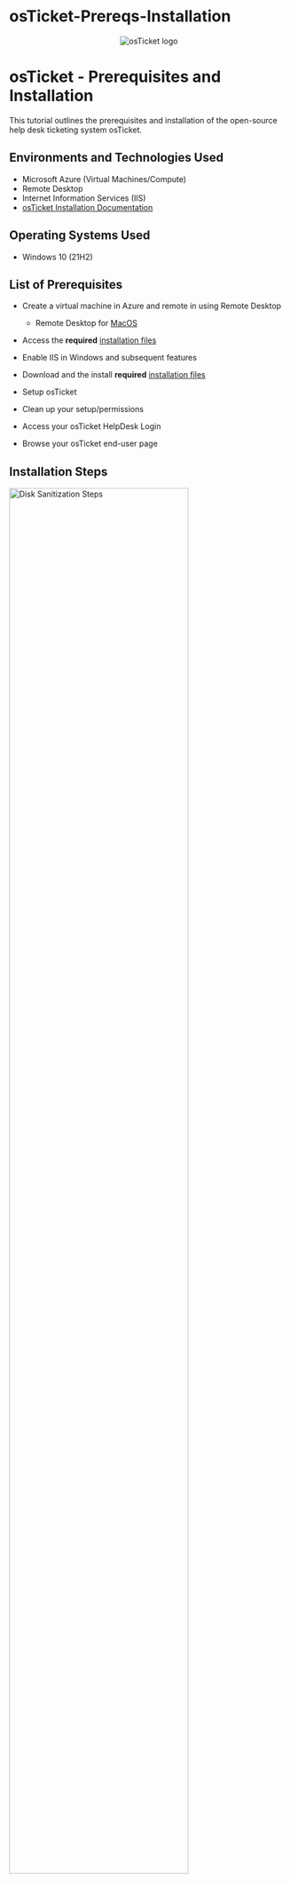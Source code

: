 # osTicket-Prereqs-Installation
<p align="center">
<img src="https://i.imgur.com/Clzj7Xs.png" alt="osTicket logo"/>
</p>

<h1>osTicket - Prerequisites and Installation</h1>
This tutorial outlines the prerequisites and installation of the open-source help desk ticketing system osTicket.<br />

<h2>Environments and Technologies Used</h2>

- Microsoft Azure (Virtual Machines/Compute)
- Remote Desktop 
- Internet Information Services (IIS)
- [osTicket Installation Documentation](https://docs.osticket.com/en/latest/Getting%20Started/Installation.html) 

<h2>Operating Systems Used </h2>

- Windows 10</b> (21H2)

<h2>List of Prerequisites</h2>

- Create a virtual machine in Azure and remote in using Remote Desktop

  - Remote Desktop for [MacOS](https://apps.apple.com/us/app/microsoft-remote-desktop/id1295203466?mt=12)
- Access the **required** [installation files](https://drive.google.com/drive/folders/1Jc9E6JWnnyLiUse49tfqYC4zGCkVRwSW?usp=sharing)
- Enable IIS in Windows and subsequent features 
- Download and the install **required** [installation files](https://drive.google.com/drive/folders/1Jc9E6JWnnyLiUse49tfqYC4zGCkVRwSW?usp=sharing)
- Setup osTicket
- Clean up your setup/permissions
- Access your osTicket HelpDesk Login
- Browse your osTicket end-user page

<h2>Installation Steps</h2>

<p>
<img src="https://i.imgur.com/DJmEXEB.png" height="80%" width="80%" alt="Disk Sanitization Steps"/>
</p>
<p>
Lorem ipsum dolor sit amet, consectetur adipiscing elit, sed do eiusmod tempor incididunt ut labore et dolore magna aliqua. Ut enim ad minim veniam, quis nostrud exercitation ullamco laboris nisi ut aliquip ex ea commodo consequat. Duis aute irure dolor in reprehenderit in voluptate velit esse cillum dolore eu fugiat nulla pariatur.
</p>
<br />

<p>
<img src="https://i.imgur.com/DJmEXEB.png" height="80%" width="80%" alt="Disk Sanitization Steps"/>
</p>
<p>
Lorem ipsum dolor sit amet, consectetur adipiscing elit, sed do eiusmod tempor incididunt ut labore et dolore magna aliqua. Ut enim ad minim veniam, quis nostrud exercitation ullamco laboris nisi ut aliquip ex ea commodo consequat. Duis aute irure dolor in reprehenderit in voluptate velit esse cillum dolore eu fugiat nulla pariatur.
</p>
<br />

<p>
<img src="https://i.imgur.com/DJmEXEB.png" height="80%" width="80%" alt="Disk Sanitization Steps"/>
</p>
<p>
Lorem ipsum dolor sit amet, consectetur adipiscing elit, sed do eiusmod tempor incididunt ut labore et dolore magna aliqua. Ut enim ad minim veniam, quis nostrud exercitation ullamco laboris nisi ut aliquip ex ea commodo consequat. Duis aute irure dolor in reprehenderit in voluptate velit esse cillum dolore eu fugiat nulla pariatur.
</p>
<br />
